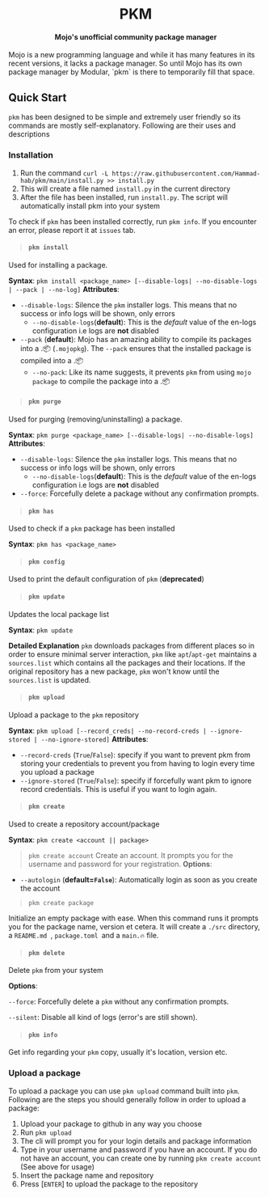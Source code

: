 <div align="center">
  <h1>PKM</h1>
  <h4>Mojo's unofficial community package manager</h4>
  <p align="center">
</div>
Mojo is a new programming language and while it has many features in its recent versions, it lacks a package manager. So until Mojo has its own package manager by Modular, `pkm` is there to temporarily fill that space.

## Quick Start

`pkm` has been designed to be simple and extremely user friendly so its commands are mostly self-explanatory. Following are their uses and descriptions

### Installation

1) Run the command `curl -L https://raw.githubusercontent.com/Hammad-hab/pkm/main/install.py >> install.py`
2) This will create a file named `install.py` in the current directory
3) After the file has been installed, run `install.py`. The script will automatically install pkm into your system

To check if `pkm` has been installed correctly, run `pkm info`. If you encounter an error, please report it at `issues` tab.

> #### `pkm install`

Used for installing a package.

**Syntax**:
          `pkm install <package_name> [--disable-logs| --no-disable-logs | --pack | --no-log]`
**Attributes**:

* `--disable-logs`: Silence the `pkm` installer logs. This means that no success or info logs will be shown, only errors
  * `--no-disable-logs`(**default**): This is the *default* value of the en-logs configuration i.e logs are **not** disabled
* `--pack` (**default**): Mojo has an amazing ability to compile its packages into a
  .📦 (`.mojopkg`). The `--pack` ensures that the installed package is compiled into a .📦
  * `--no-pack`: Like its name suggests, it prevents `pkm` from
    using `mojo package` to compile the package into a .📦

> #### `pkm purge`

Used for purging (removing/uninstalling) a package.

**Syntax**:
        `pkm purge <package_name> [--disable-logs| --no-disable-logs]`
**Attributes**:

* `--disable-logs`: Silence the `pkm` installer logs. This means that no success or info logs will be shown, only errors
  * `--no-disable-logs`(**default**): This is the *default* value of the en-logs configuration i.e logs are **not** disabled
* `--force`: Forcefully delete a package without any confirmation prompts.

> #### `pkm has`

Used to check if a `pkm` package has been installed

**Syntax**:
        `pkm has <package_name>`

> #### `pkm config`

Used to print the default configuration of `pkm`
(**deprecated**)

> #### `pkm update`

Updates the local package list

**Syntax**:
          `pkm update`

**Detailed Explanation**
`pkm` downloads packages from different places so in order to ensure minimal server interaction, `pkm` like `apt`/`apt-get` maintains a `sources.list` which contains all the packages and their locations.
If the original repository has a new package, `pkm` won't know until the `sources.list` is updated.

> #### `pkm upload`

Upload a package to the `pkm` repository

**Syntax**:
         `pkm upload [--record_creds| --no-record-creds | --ignore-stored | --no-ignore-stored]`
**Attributes**:

* `--record-creds` (`True`/`False`): specify if you want to prevent pkm from storing your credentials to prevent you from  having to login every time you upload a package
* `--ignore-stored` (`True`/`False`): specify if forcefully want pkm to ignore record credentials. This is useful if you want
  to login again.

> #### `pkm create`

Used to create a repository account/package

**Syntax**:
          `pkm create <account || package>`

> `pkm create account`
Create an account. It prompts you for the username and password for your registration.
**Options**:

* `--autologin` (**default=`False`**): Automatically login as soon as you create the account

> `pkm create package`

Initialize an empty package with ease. When this command runs it prompts you for the package name, version et cetera.
It will create a `./src` directory, a `README.md `, `package.toml `and a `main.🔥` file.

> #### `pkm delete`

Delete `pkm` from your system

**Options**:

`--force`: Forcefully delete a `pkm` without any confirmation prompts.

`--silent`: Disable all kind of logs (error's are still shown).

> #### `pkm info`

Get info regarding your `pkm` copy, usually it's location, version etc.

### Upload a package

To upload a package you can use `pkm upload` command built into `pkm`. Following are the steps you should generally follow in order to upload a package:
1) Upload your package to github in any way you choose
2) Run `pkm upload`
3) The cli will prompt you for your login details and package information
4) Type in your username and password if you have an account. If you do not have an account, you can create one by running `pkm create account` (See above for usage)
5) Insert the package name and repository
6) Press [`ENTER`] to upload the package to the repository